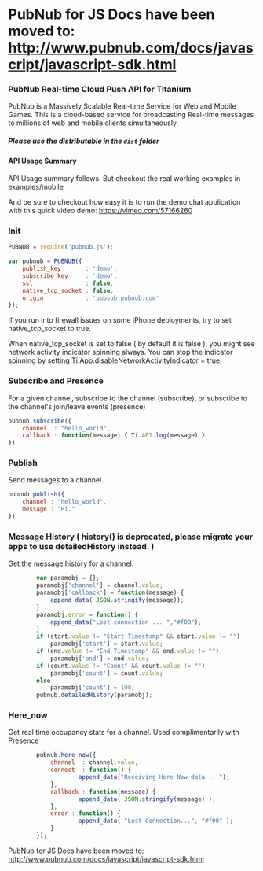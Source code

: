 # PubNub for JS Docs have been moved to: http://www.pubnub.com/docs/javascript/javascript-sdk.html

### PubNub Real-time Cloud Push API for Titanium

PubNub is a Massively Scalable Real-time Service for Web and Mobile Games.
This is a cloud-based service for broadcasting Real-time messages
to millions of web and mobile clients simultaneously.

#####  Please use the distributable in the `dist` folder

#### API Usage Summary
API Usage summary follows. But checkout the real working examples in examples/mobile

And be sure to checkout how easy it is to run the demo chat application with this quick video demo: 
https://vimeo.com/57166260

### Init

```javascript
PUBNUB = require('pubnub.js');

var pubnub = PUBNUB({
    publish_key       : 'demo',
    subscribe_key     : 'demo',
    ssl               : false,
    native_tcp_socket : false,
    origin            : 'pubsub.pubnub.com'
});
```

If you run into firewall issues on some iPhone deployments, try to set native_tcp_socket to true.

When native_tcp_socket is set to false ( by default it is false ), you might see network activity indicator spinning always.
You can stop the indicator spinning by setting Ti.App.disableNetworkActivityIndicator = true;

### Subscribe and Presence
For a given channel, subscribe to the channel (subscribe), or subscribe to the channel's join/leave events (presence)

```javascript
pubnub.subscribe({
    channel  : "hello_world",
    callback : function(message) { Ti.API.log(message) }
})
```

### Publish
Send messages to a channel.

```javascript
pubnub.publish({
    channel : "hello_world",
    message : "Hi."
})
```

### Message History ( history() is deprecated, please migrate your apps to use detailedHistory instead. )
Get the message history for a channel.

```javascript
        var paramobj = {};
        paramobj['channel'] = channel.value;
        paramobj['callback'] = function(message) {
            append_data( JSON.stringify(message));
        }    
        paramobj.error = function() {
            append_data("Lost connection ... ","#f00");
        }
        if (start.value != "Start Timestamp" && start.value != "") 
            paramobj['start'] = start.value;
        if (end.value != "End Timestamp" && end.value != "") 
            paramobj['end'] = end.value;
        if (count.value != "Count" && count.value != "") 
            paramobj['count'] = count.value;
        else
            paramobj['count'] = 100;
        pubnub.detailedHistory(paramobj);
```
### Here_now
Get real time occupancy stats for a channel. Used complimentarily with Presence

```javascript
        pubnub.here_now({
            channel  : channel.value,
            connect  : function() {
                    append_data("Receiving Here Now data ...");
            },
            callback : function(message) {
                    append_data( JSON.stringify(message) );
            },
            error : function() {
                    append_data( "Lost Connection...", "#f00" );
            }
        });
```
PubNub for JS Docs have been moved to: http://www.pubnub.com/docs/javascript/javascript-sdk.html
